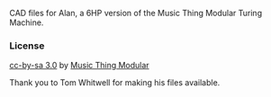 CAD files for Alan, a 6HP version of the Music Thing Modular Turing Machine.


### License
[cc-by-sa 3.0](https://creativecommons.org/licenses/by-sa/3.0/) by [Music Thing Modular](https://github.com/TomWhitwell/TuringMachine)


Thank you to Tom Whitwell for making his files available.
